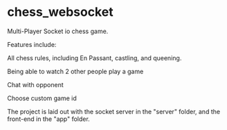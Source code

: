# chess_websocket
Multi-Player Socket io chess game.

Features include:

All chess rules, including En Passant, castling, and queening.

Being able to watch 2 other people play a game

Chat with opponent

Choose custom game id

The project is laid out with the socket server in the "server" folder, and the front-end in the "app" folder.
